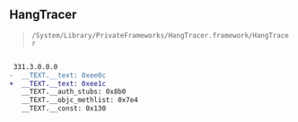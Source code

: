 ## HangTracer

> `/System/Library/PrivateFrameworks/HangTracer.framework/HangTracer`

```diff

 331.3.0.0.0
-  __TEXT.__text: 0xee0c
+  __TEXT.__text: 0xee1c
   __TEXT.__auth_stubs: 0x8b0
   __TEXT.__objc_methlist: 0x7e4
   __TEXT.__const: 0x130

```
